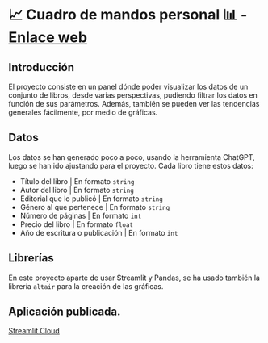 # 📈 Cuadro de mandos personal 📊 - [Enlace web](https://rafaelzgz-streamlit-2---cuadro-de-mandos-personal-ra-app-8zgo3i.streamlit.app/)

## Introducción

El proyecto consiste en un panel dónde poder visualizar los datos de un conjunto de libros, desde varias perspectivas, pudiendo filtrar los datos en función de sus parámetros. Además, también se pueden ver las tendencias generales fácilmente, por medio de gráficas.

## Datos

Los datos se han generado poco a poco, usando la herramienta ChatGPT, luego se han ido ajustando para el proyecto. Cada libro tiene estos datos:

-   Título del libro | En formato `string`
-   Autor del libro | En formato `string`
-   Editorial que lo publicó | En formato `string`
-   Género al que pertenece | En formato `string`
-   Número de páginas | En formato `int`
-   Precio del libro | En formato `float`
-   Año de escritura o publicación | En formato `int`

## Librerías

En este proyecto aparte de usar Streamlit y Pandas, se ha usado también la librería `altair` para la creación de las gráficas.

## Aplicación publicada.

[Streamlit Cloud](https://rafaelzgz-streamlit-2---cuadro-de-mandos-personal-ra-app-8zgo3i.streamlit.app/)
